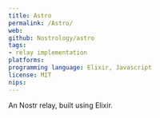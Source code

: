 ```yaml
---
title: Astro
permalink: /Astro/
web: 
github: Nostrology/astro
tags:
- relay implementation 
platforms: 
programming language: Elixir, Javascript
license: MIT
nips:
---
```


An Nostr relay, built using Elixir.
